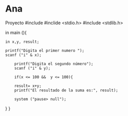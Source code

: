 # Ana
Proyecto
#include <iostream>
#inclide <stdio.h>
#include <stdlib.h>

in main (){
	
	in x,y, result;
	
	printf("Digita el primer numero ");      
	scanf ("i" & x);
	
		printf("Digita el segundo número");
	    scanf ("i" & y);
	    
	    if(x <= 100 &&  y <= 100){
	    
	    result= x+y;
	    printf("El resultado de la suma es:", result);
	    
	    system ("pause> null");	    
	    
 }
}
